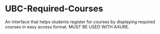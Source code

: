UBC-Required-Courses
====================

An interface that helps students register for courses by displaying required courses in easy access format. MUST BE USED WITH AXURE.